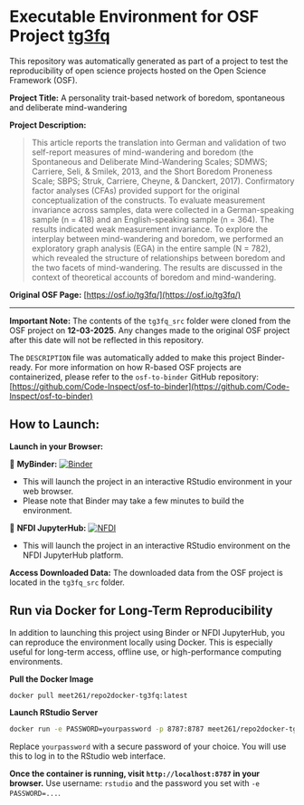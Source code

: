 # Executable Environment for OSF Project [tg3fq](https://osf.io/tg3fq/)

This repository was automatically generated as part of a project to test the reproducibility of open science projects hosted on the Open Science Framework (OSF).

**Project Title:** A personality trait-based network of boredom, spontaneous and deliberate mind-wandering

**Project Description:**
> This article reports the translation into German and validation of two self-report measures of mind-wandering and boredom (the Spontaneous and Deliberate Mind-Wandering Scales; SDMWS; Carriere, Seli, &amp; Smilek, 2013, and the Short Boredom Proneness Scale; SBPS; Struk, Carriere, Cheyne, &amp; Danckert, 2017). Confirmatory factor analyses (CFAs) provided support for the original conceptualization of the constructs. To evaluate measurement invariance across samples, data were collected in a German-speaking sample (n = 418) and an English-speaking sample (n = 364). The results indicated weak measurement invariance. To explore the interplay between mind-wandering and boredom, we performed an exploratory graph analysis (EGA) in the entire sample (N = 782), which revealed the structure of relationships between boredom and the two facets of mind-wandering. The results are discussed in the context of theoretical accounts of boredom and mind-wandering. 

**Original OSF Page:** [https://osf.io/tg3fq/](https://osf.io/tg3fq/)

---

**Important Note:** The contents of the `tg3fq_src` folder were cloned from the OSF project on **12-03-2025**. Any changes made to the original OSF project after this date will not be reflected in this repository.

The `DESCRIPTION` file was automatically added to make this project Binder-ready. For more information on how R-based OSF projects are containerized, please refer to the `osf-to-binder` GitHub repository: [https://github.com/Code-Inspect/osf-to-binder](https://github.com/Code-Inspect/osf-to-binder)

## How to Launch:

**Launch in your Browser:**

🚀 **MyBinder:** [![Binder](https://mybinder.org/badge_logo.svg)](https://mybinder.org/v2/gh/code-inspect-binder/osf_tg3fq/HEAD?urlpath=rstudio)

   * This will launch the project in an interactive RStudio environment in your web browser.
   * Please note that Binder may take a few minutes to build the environment.

🚀 **NFDI JupyterHub:** [![NFDI](https://nfdi-jupyter.de/images/nfdi_badge.svg)](https://hub.nfdi-jupyter.de/r2d/gh/code-inspect-binder/osf_tg3fq/HEAD?urlpath=rstudio)

   * This will launch the project in an interactive RStudio environment on the NFDI JupyterHub platform.

**Access Downloaded Data:**
The downloaded data from the OSF project is located in the `tg3fq_src` folder.

## Run via Docker for Long-Term Reproducibility

In addition to launching this project using Binder or NFDI JupyterHub, you can reproduce the environment locally using Docker. This is especially useful for long-term access, offline use, or high-performance computing environments.

**Pull the Docker Image**

```bash
docker pull meet261/repo2docker-tg3fq:latest
```

**Launch RStudio Server**

```bash
docker run -e PASSWORD=yourpassword -p 8787:8787 meet261/repo2docker-tg3fq
```
Replace `yourpassword` with a secure password of your choice. You will use this to log in to the RStudio web interface.

**Once the container is running, visit `http://localhost:8787` in your browser.**
Use username: `rstudio` and the password you set with `-e PASSWORD=...`.
